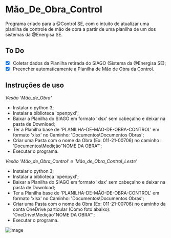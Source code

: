 # Mão_De_Obra_Control
Programa criado para a @Control SE, com o intuito de atualizar uma planilha de controle de mão de obra a partir de uma planilha de um dos sistemas da @Energisa SE.

## To Do

- [X] Coletar dados da Planilha retirada do SIAGO (Sistema da @Energisa SE);
- [X] Preencher automaticamente a Planilha de Mão de Obra da Control.

## Instruções de uso

*Vesão 'Mão_de_Obra'*

- Instalar o python 3;
- Instalar a biblioteca 'openpyxl';
- Baixar a Planilha do SIAGO em formato 'xlsx' sem cabeçalho e deixar na pasta de Download;
- Ter a Planilha base de 'PLANILHA-DE-MÃO-DE-OBRA-CONTROL' em formato 'xlsx' no Caminho: 'Documentos\Documentos Obras';
- Criar uma Pasta com o nome da Obra (Ex: 011-21-00706) no caminho : 'Documentos\Medição\"NOME DA OBRA"';
- Executar o programa.

*Vesão 'Mão_de_Obra_Control' e 'Mão_de_Obra_Control_Leste'*

- Instalar o python 3;
- Instalar a biblioteca 'openpyxl';
- Baixar a Planilha do SIAGO em formato 'xlsx' sem cabeçalho e deixar na pasta de Download;
- Ter a Planilha base de 'PLANILHA-DE-MÃO-DE-OBRA-CONTROL' em formato 'xlsx' no Caminho: 'Documentos\Documentos Obras';
- Criar uma Pasta com o nome da Obra (Ex: 011-21-00706) no caminho da conta OneDrive particular (Como foto abaixo): 'OneDrive\Medição\"NOME DA OBRA"';
- Executar o programa.

![image](https://user-images.githubusercontent.com/83181634/149566193-104e4d7f-820b-4dcb-b18c-c0902181f794.png)
